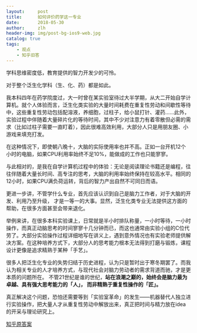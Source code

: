```yaml
---
layout:     post
title:      如何评价药学这一专业
date:       2018-05-30
author:     zlh
header-img: img/post-bg-ios9-web.jpg
catalog: true
tags:
    - 观点
    - 知乎旧答 
---
```


学科思维密度低，教育提供的智力开发少的可怜。

对于整个泛生化学科（生、化、药）都是如此。

我本科四年在药学院度过，大一时曾在某实验室待过大半学期，从大二开始自学计算机。就个人体验而言，泛生化类实验的大量时间耗费在重复性劳动和间歇性等待中，这些重复性劳动包括配溶液，养细胞，过柱子，给小鼠打针、灌药......此外，实验过程中伴随着大量碎片化的等待时间，其中不少对注意力有着零散但必需的需求（比如过柱子需要一直盯着），因此很难高效利用，大部分人只是用朋友圈、小游戏来填充打发。

在这种情况下，即使朝八晚十，大脑的实际使用率也并不高。正如一台开机12个小时的电脑，如果CPU利用率始终不足10%，能做成的工作也只能寥寥。


与此相对的，是我在自学计算机过程中的体验：无论是阅读理论书籍还是编程，往往伴随着大量长时间、高专注的思考，大脑的利用率始终保持在较高水平。相同的12小时，如果CPU满负荷运转，背后的智力产出自然不可同日而语。

更进一步讲，不管学什么专业，首先应该认识到自己是脑力工作者，对于大脑的开发、利用乃至升级，
才是一等一的大事。显然，泛生化类专业无法提供这方面的帮助，在很多方面甚至会带来退化。

举例来讲，在很多本科实验课上，日常就是半小时排队称量，一小时等待，一小时操作，而真正动脑思考的时间寥寥十几分钟而已，而这也通常由实验小组的C位代劳了。大部分实验操作过程详细地写在讲义上，遇到意外情况也有实验老师提供解决方案。在这种培养方式下，大部分人的思考能力根本无法得到打磨与锻炼，课程设计更像是追求精熟于某种「手艺」。

很多人把泛生化专业的失势归结于历史进程，认为只是暂时出于寒冬期罢了。而我认为相关专业的人才培养方式，与现代社会对脑力劳动者的需求背道而驰，才是更本质的问题所在。
不管21世纪是谁的世纪，**站在浪潮之巅的，始终会是脑力最为卓越、具有强大思考能力的「人」，
而非精熟于重复性操作的「匠」。**

真正解决这个问题，恐怕还需要等到「实验室革命」的发生——机器替代人独立进行实验操作，把大量人才从重复性劳动中解放出来，真正把时间与精力放在idea的开采与理论研究上。

[知乎原答案](https://www.zhihu.com/question/23440446/answer/405246791)
